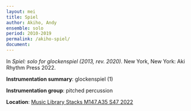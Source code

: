 ```yaml
---
layout: mei
title: Spiel
author: Akiho, Andy
ensemble: solo
period: 2010-2019
permalink: /akiho-spiel/
document: 
---
```


In *Spiel: solo for glockenspiel (2013, rev. 2020).* New York, New York: Aki Rhythm Press 2022.

**Instrumentation summary**: glockenspiel (1)

**Instrumentation group**: pitched percussion

**Location**: <a href="https://tufts.primo.exlibrisgroup.com/permalink/01TUN_INST/1kc9gia/alma991018897373203851" target="_blank">Music Library Stacks M147.A35 S47 2022</a>